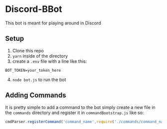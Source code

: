 # Discord-BBot

This bot is meant for playing around in Discord

## Setup
1. Clone this repo
2. `yarn` inside of the directory
3. create a `.env` file with a line like this:
```
BOT_TOKEN=your_token_here
```
4. `node bot.js` to run the bot

## Adding Commands
It is pretty simple to add a command to the bot simply create a new file in the `commands` directory and register it in `commandBootstrap.js` like so:
``` javascript
cmdParser.registerCommand('command_name',require('./commands/command_name'));
```
